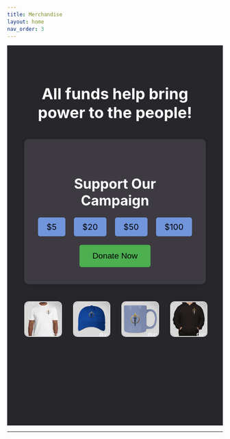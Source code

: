 ```yaml
---
title: Merchandise
layout: home
nav_order: 3
---
```

<div class="merch-page-section">
    <h1>All funds help bring power to the people!</h1>
    <div class="donate-section">
    <h2>Support Our Campaign</h2>
    <form action="https://streamelements.com/peanutbuddaboi/tip" method="POST" class="donation-form">
        <div class="donation-amounts">
            <label>
                <input type="radio" name="amount" value="5" required> $5
            </label>
            <label>
                <input type="radio" name="amount" value="20"> $20
            </label>
            <label>
                <input type="radio" name="amount" value="50"> $50
            </label>
            <label>
                <input type="radio" name="amount" value="100"> $100
            </label>
        </div>
        <button type="submit" class="donate-button">Donate Now</button>
    </form>
</div>
    <div class="merch-item-container">
        <!-- Shirt Item with Hover Effect -->
        <div class="merch-item">
            <img src="product1.jpg" alt="T-Shirt Front" class="merch-image">
            <img src="product1back.jpg" alt="T-Shirt Back" class="merch-image-hover">
        </div>   
        <!-- Other Merch Items -->
        <div class="merch-item">
            <img src="product2.jpg" alt="Cap" class="merch-image">
            <img src="product2back.jpg" alt="cap back" class="merch-image-hover">
        </div>
        <div class="merch-item">
            <img src="product3.jpg" alt="Mug" class="merch-image">
            <img src="product3back.jpg" alt="mug back" class="merch-image-hover">
        </div>
        <div class="merch-item">
          <img src="product4.jpg" alt="Mug" class="merch-image">
            <img src="product4back.jpg" alt="mug back" class="merch-image-hover">
        </div>
    </div>
</div>
<style>
    .merch-page-section {
        background-color: #27262b;
        padding: 40px;
        text-align: center;
    }
    .merch-page-section h1 {
        font-size: 36px;
        margin-bottom: 30px;
        color: white;
    }
    .merch-item-container {
        display: flex;
        justify-content: center;
        gap: 30px;
    }
    .merch-item {
        position: relative;
        width: 250px;
        height: 250px;
    }
    .merch-image {
        width: 100%;
        height: 100%;
        object-fit: cover;
        border-radius: 10px;
        border: 2px solid #ddd;
        transition: opacity 0.3s ease;
    }
    /* Initially hide the back image */
    .merch-image-hover {
        position: absolute;
        top: 0;
        left: 0;
        width: 100%;
        height: 100%;
        object-fit: cover;
        border-radius: 10px;
        border: 2px solid #ddd;
        opacity: 0;
        transition: opacity 0.3s ease;
    }
    /* Show the back of the shirt on hover */
    .merch-item:hover .merch-image-hover {
        opacity: 1;
    }
    /* Hide the front of the shirt on hover */
    .merch-item:hover .merch-image {
        opacity: 0;
    }
    /* Style for the rest of the merch items */
    .merch-item img {
        width: 100%;
        height: auto;
        border-radius: 10px;
        border: 2px solid #ddd;
    }
        .donate-section {
        background-color: #3d3b41;
        padding: 40px;
        text-align: center;
        border-radius: 10px;
        margin: 40px auto;
        max-width: 600px;
        box-shadow: 0 2px 10px rgba(0, 0, 0, 0.1);
    }
    .donate-section h2 {
        color: white;
        font-size: 2rem;
        margin-bottom: 20px;
    }
    .donate-section p {
        color: white;
        font-size: 1.2rem;
        margin-bottom: 20px;
    }
    .donation-form {
        display: flex;
        flex-direction: column;
        align-items: center;
    }
    .donation-amounts {
        display: flex;
        justify-content: center;
        gap: 20px;
        margin-bottom: 20px;
    }
    .donation-amounts label {
        background-color: #7095DB;
        color: black;
        padding: 10px 20px;
        border-radius: 5px;
        font-size: 1.2rem;
        cursor: pointer;
        transition: background-color 0.3s;
    }
    .donation-amounts input[type="radio"] {
        display: none;
    }
    .donation-amounts label:hover,
    .donation-amounts input[type="radio"]:checked + label {
        background-color: #4CAF50;
    }
    .donate-button {
        background-color: #4CAF50;
        color: black;
        padding: 15px 30px;
        border: none;
        border-radius: 5px;
        font-size: 1.2rem;
        cursor: pointer;
        transition: background-color 0.3s;
    }
    .donate-button:hover {
        background-color: #45a049;
    }
</style>


----